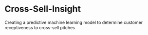 # Cross-Sell-Insight
 Creating a predictive machine learning model to determine customer receptiveness to cross-sell pitches
